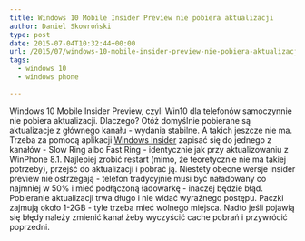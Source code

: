 ```yaml
---
title: Windows 10 Mobile Insider Preview nie pobiera aktualizacji
author: Daniel Skowroński
type: post
date: 2015-07-04T10:32:44+00:00
url: /2015/07/windows-10-mobile-insider-preview-nie-pobiera-aktualizacji/
tags:
  - windows 10
  - windows phone

---
```

Windows 10 Mobile Insider Preview, czyli Win10 dla telefonów samoczynnie nie pobiera aktualizacji. Dlaczego? Otóż domyślnie pobierane są aktualizacje z głównego kanału - wydania stabilne. A takich jeszcze nie ma. Trzeba za pomocą aplikacji [Windows Insider][1] zapisać się do jednego z kanałów - Slow Ring albo Fast Ring - identycznie jak przy aktualizowaniu z WinPhone 8.1. Najlepiej zrobić restart (mimo, że teoretycznie nie ma takiej potrzeby), przejść do aktualizacji i pobrać ją. Niestety obecne wersje insider preview nie ostrzegają - telefon tradycyjnie musi być naładowany co najmniej w 50% i mieć podłączoną ładowarkę - inaczej będzie błąd. Pobieranie aktualizacji trwa długo i nie widać wyraźnego postępu. Paczki zajmują około 1-2GB - tyle trzeba mieć wolnego miejsca. Nadto jeśli pojawią się błędy należy zmienić kanał żeby wyczyścić cache pobrań i przywrócić poprzedni.

 [1]: http://www.windowsphone.com/pl-pl/store/app/windows-insider/ed2b1421-6414-4544-bd8d-06d58ee402a5